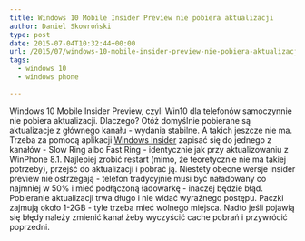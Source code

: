 ```yaml
---
title: Windows 10 Mobile Insider Preview nie pobiera aktualizacji
author: Daniel Skowroński
type: post
date: 2015-07-04T10:32:44+00:00
url: /2015/07/windows-10-mobile-insider-preview-nie-pobiera-aktualizacji/
tags:
  - windows 10
  - windows phone

---
```

Windows 10 Mobile Insider Preview, czyli Win10 dla telefonów samoczynnie nie pobiera aktualizacji. Dlaczego? Otóż domyślnie pobierane są aktualizacje z głównego kanału - wydania stabilne. A takich jeszcze nie ma. Trzeba za pomocą aplikacji [Windows Insider][1] zapisać się do jednego z kanałów - Slow Ring albo Fast Ring - identycznie jak przy aktualizowaniu z WinPhone 8.1. Najlepiej zrobić restart (mimo, że teoretycznie nie ma takiej potrzeby), przejść do aktualizacji i pobrać ją. Niestety obecne wersje insider preview nie ostrzegają - telefon tradycyjnie musi być naładowany co najmniej w 50% i mieć podłączoną ładowarkę - inaczej będzie błąd. Pobieranie aktualizacji trwa długo i nie widać wyraźnego postępu. Paczki zajmują około 1-2GB - tyle trzeba mieć wolnego miejsca. Nadto jeśli pojawią się błędy należy zmienić kanał żeby wyczyścić cache pobrań i przywrócić poprzedni.

 [1]: http://www.windowsphone.com/pl-pl/store/app/windows-insider/ed2b1421-6414-4544-bd8d-06d58ee402a5